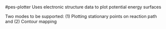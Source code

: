 #pes-plotter
Uses electronic structure data to plot potential energy surfaces

Two modes to be supported:
(1) Plotting stationary points on reaction path and
(2) Contour mapping
